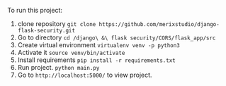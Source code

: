 To run this project:
1. clone repository `git clone https://github.com/merixstudio/django-flask-security.git`
2. Go to directory `cd /django\ &\ flask security/CORS/flask_app/src`
3. Create virtual environment `virtualenv venv -p python3`
4. Activate it `source venv/bin/activate`
5. Install requirements `pip install -r requirements.txt`
6. Run project. `python main.py`
7. Go to `http://localhost:5000/` to view project.
